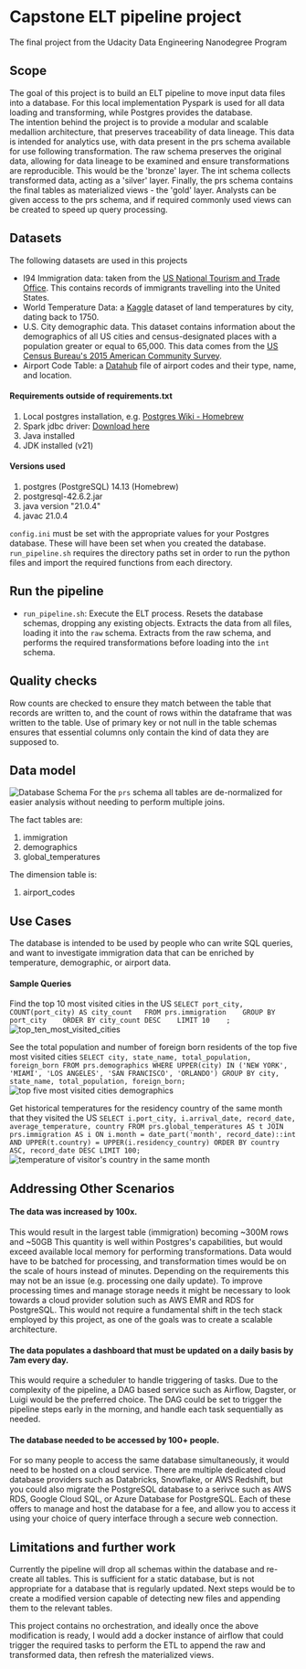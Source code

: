 # Capstone ELT pipeline project
The final project from the Udacity Data Engineering Nanodegree Program

## Scope
The goal of this project is to build an ELT pipeline to move input data files into a database. For this local 
implementation Pyspark is used for all data loading and transforming, while Postgres provides the database.  
The intention behind the project is to provide a modular and scalable medallion architecture, that preserves 
traceability of data lineage. This data is intended for analytics use, with data present in the prs schema available 
for use following transformation. The raw schema preserves the original data, allowing for data lineage to be 
examined and ensure transformations are reproducible. This would be the 'bronze' layer. The int schema collects 
transformed data, acting as a 'silver' layer. Finally, the prs schema contains the final tables as materialized 
views - the 'gold' layer. Analysts can be given access to the prs schema, and if required commonly used views can be created 
  to speed up query processing.

## Datasets
The following datasets are used in this projects
- I94 Immigration data: taken from the [US National Tourism and Trade Office](https://travel.trade.gov/research/reports/i94/historical/2016.html). 
This contains records of immigrants travelling into the United States.
- World Temperature Data: a [Kaggle](https://www.kaggle.com/berkeleyearth/climate-change-earth-surface-temperature-data) dataset of land temperatures by city, dating back to 1750.
- U.S. City demographic data. This dataset contains information about the demographics of all US cities and 
  census-designated places with a population greater or equal to 65,000. This data comes from the [US Census 
  Bureau's 2015 American Community Survey](https://public.opendatasoft.com/explore/dataset/us-cities-demographics/export/).
- Airport Code Table: a [Datahub](https://datahub.io/core/airport-codes#data) file of airport codes and their type, 
  name, and location.

#### Requirements outside of requirements.txt
1. Local postgres installation, e.g. [Postgres Wiki - Homebrew](https://wiki.postgresql.org/wiki/Homebrew)
2. Spark jdbc driver: [Download here](https://jdbc.postgresql.org/download/)
3. Java installed
4. JDK installed (v21)

#### Versions used
1. postgres (PostgreSQL) 14.13 (Homebrew)
2. postgresql-42.6.2.jar
3. java version "21.0.4"
4. javac 21.0.4

`config.ini` must be set with the appropriate values for your Postgres database. These will have been set when you 
created the database.
`run_pipeline.sh` requires the directory paths set in order to run the python files and import the required 
functions from each directory.

## Run the pipeline
- `run_pipeline.sh`: Execute the ELT process. Resets the database schemas, dropping any existing objects. 
  Extracts the data from all files, loading it into the `raw` schema. Extracts from the raw schema, and performs the 
  required transformations before loading into the `int` schema.

## Quality checks
Row counts are checked to ensure they match between the table that records are written to, and the count of rows 
within the dataframe that was written to the table. Use of primary key or not null in the table schemas ensures that 
essential columns only contain the kind of data they are supposed to.

## Data model
![Database Schema](./screenshots/database_prs_schema_diagram.jpg)
For the `prs` schema all tables are de-normalized for easier analysis without needing to perform multiple joins. 

The fact tables are:
1. immigration
2. demographics
3. global_temperatures

The dimension table is:
1. airport_codes

## Use Cases
The database is intended to be used by people who can write SQL queries, and want to investigate immigration data 
that can be enriched by temperature, demographic, or airport data.

#### Sample Queries
Find the top 10 most visited cities in the US
`SELECT port_city, COUNT(port_city) AS city_count  
FROM prs.immigration   
GROUP BY port_city   
ORDER BY city_count DESC   
LIMIT 10   
;`
![top_ten_most_visited_cities](./screenshots/top_ten_most_visited_cities.jpg)

See the total population and number of foreign born residents of the top five most visited cities
`SELECT city, state_name, total_population, foreign_born
FROM prs.demographics
WHERE UPPER(city) IN ('NEW YORK', 'MIAMI', 'LOS ANGELES', 'SAN FRANCISCO', 'ORLANDO')
GROUP BY city, state_name, total_population, foreign_born;`
![top five most visited cities demographics](./screenshots/most_visited_cities_demographics.jpg)

Get historical temperatures for the residency country of the same month that they visited the US
`SELECT i.port_city, i.arrival_date, record_date,
	   average_temperature, country
FROM prs.global_temperatures AS t
JOIN prs.immigration AS i
ON i.month = date_part('month', record_date)::int
AND UPPER(t.country) = UPPER(i.residency_country)
ORDER BY country ASC, record_date DESC
LIMIT 100;`
![temperature of visitor's country in the same month](./screenshots/temp_of_visitors_country_in_same_month.jpg)

## Addressing Other Scenarios
#### The data was increased by 100x.
This would result in the largest table (immigration) becoming ~300M rows and ~50GB This quantity is well within 
Postgres's 
capabilities, but would exceed available local memory for performing transformations. Data would have to be batched 
for processing, and transformation times would be on the scale of hours instead of minutes. Depending on the 
requirements this may not be an issue (e.g. processing one daily update). To improve processing times and manage 
storage needs it might be necessary to look towards a cloud provider solution such as AWS EMR and RDS for PostgreSQL.
This would not require a fundamental shift in the tech stack employed by this project, as one of the goals was to 
create a scalable architecture.

#### The data populates a dashboard that must be updated on a daily basis by 7am every day.
This would require a scheduler to handle triggering of tasks. Due to the complexity of the pipeline, a DAG based 
service such as Airflow, Dagster, or Luigi would be the preferred choice. The DAG could be set to trigger the 
pipeline steps early in the morning, and handle each task sequentially as needed.

#### The database needed to be accessed by 100+ people.
For so many people to access the same database simultaneously, it would need to be hosted on a cloud service. There 
are multiple dedicated cloud database providers such as Databricks, Snowflake, or AWS Redshift, but you could also 
migrate the PostgreSQL database to a serivce such as AWS RDS, Google Cloud SQL, or Azure Database for PostgreSQL. 
Each of these offers to manage and host the database for a fee, and allow you to access it using your choice of 
query interface through a secure web connection.

## Limitations and further work
Currently the pipeline will drop all schemas within the database and re-create all tables. This is sufficient for a 
static database, but is not appropriate for a database that is regularly updated. Next steps would be to create a 
modified version capable of detecting new files and appending them to the relevant tables.

This project contains no orchestration, and ideally once the above modification is ready, I would add a docker 
instance of airflow that could trigger the required tasks to perform the ETL to append the raw and transformed data, 
then refresh the materialized views.